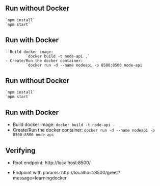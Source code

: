
## Run without Docker
 	`npm install`
 	`npm start`


## Run with Docker
    - Build docker image: 
 		     `docker build -t node-api .`
    - Create/Run the docker container: 
 		     `docker run -d --name nodeapi -p 8500:8500 node-api 
## Run without Docker
 	`npm install`
 	`npm start`


## Run with Docker
- Build docker image: 
 		 `docker build -t node-api .`
- Create/Run the docker container: 
 	     `docker run -d --name nodeapi -p 8500:8500 node-api`

## Verifying
- Root endpoint: http://localhost:8500/


- Endpoint with params: http://localhost:8500/greet?message=learningdocker
 
